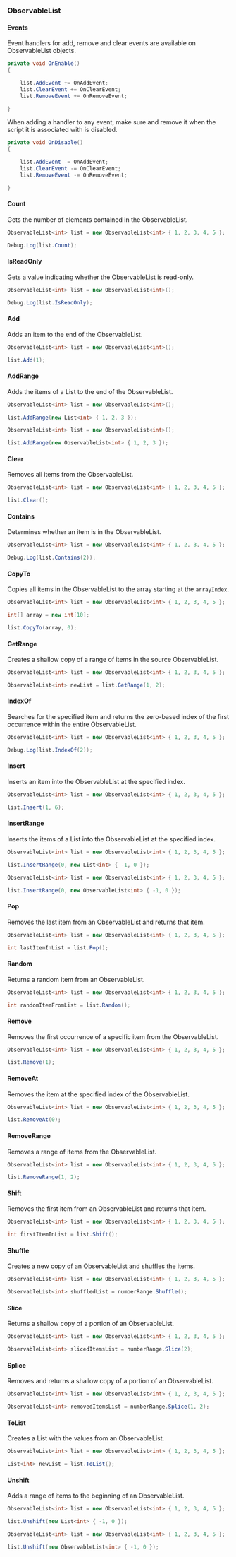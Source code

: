 ### ObservableList

#### Events

Event handlers for add, remove and clear events are available on ObservableList objects.

```csharp
private void OnEnable()
{

    list.AddEvent += OnAddEvent;
    list.ClearEvent += OnClearEvent;
    list.RemoveEvent += OnRemoveEvent;

}
```

When adding a handler to any event, make sure and remove it when the script it is associated with is disabled.

```csharp
private void OnDisable()
{

    list.AddEvent -= OnAddEvent;
    list.ClearEvent -= OnClearEvent;
    list.RemoveEvent -= OnRemoveEvent;

}
```

#### Count

Gets the number of elements contained in the ObservableList.

```csharp
ObservableList<int> list = new ObservableList<int> { 1, 2, 3, 4, 5 };

Debug.Log(list.Count);
```

#### IsReadOnly

Gets a value indicating whether the ObservableList is read-only.

```csharp
ObservableList<int> list = new ObservableList<int>();

Debug.Log(list.IsReadOnly);
```

#### Add

Adds an item to the end of the ObservableList.

```csharp
ObservableList<int> list = new ObservableList<int>();

list.Add(1);
```

#### AddRange

Adds the items of a List to the end of the ObservableList.

```csharp
ObservableList<int> list = new ObservableList<int>();

list.AddRange(new List<int> { 1, 2, 3 });
```

```csharp
ObservableList<int> list = new ObservableList<int>();

list.AddRange(new ObservableList<int> { 1, 2, 3 });
```

#### Clear

Removes all items from the ObservableList.

```csharp
ObservableList<int> list = new ObservableList<int> { 1, 2, 3, 4, 5 };

list.Clear();
```

#### Contains

Determines whether an item is in the ObservableList.

```csharp
ObservableList<int> list = new ObservableList<int> { 1, 2, 3, 4, 5 };

Debug.Log(list.Contains(2));
```

#### CopyTo

Copies all items in the ObservableList to the array starting at the `arrayIndex`.

```csharp
ObservableList<int> list = new ObservableList<int> { 1, 2, 3, 4, 5 };

int[] array = new int[10];

list.CopyTo(array, 0);
```

#### GetRange

Creates a shallow copy of a range of items in the source ObservableList.

```csharp
ObservableList<int> list = new ObservableList<int> { 1, 2, 3, 4, 5 };

ObservableList<int> newList = list.GetRange(1, 2);
```

#### IndexOf

Searches for the specified item and returns the zero-based index of the first occurrence within the entire ObservableList.

```csharp
ObservableList<int> list = new ObservableList<int> { 1, 2, 3, 4, 5 };

Debug.Log(list.IndexOf(2));
```

#### Insert

Inserts an item into the ObservableList at the specified index.

```csharp
ObservableList<int> list = new ObservableList<int> { 1, 2, 3, 4, 5 };

list.Insert(1, 6);
```

#### InsertRange

Inserts the items of a List into the ObservableList at the specified index.

```csharp
ObservableList<int> list = new ObservableList<int> { 1, 2, 3, 4, 5 };

list.InsertRange(0, new List<int> { -1, 0 });
```

```csharp
ObservableList<int> list = new ObservableList<int> { 1, 2, 3, 4, 5 };

list.InsertRange(0, new ObservableList<int> { -1, 0 });
```

#### Pop

Removes the last item from an ObservableList and returns that item.

```csharp
ObservableList<int> list = new ObservableList<int> { 1, 2, 3, 4, 5 };

int lastItemInList = list.Pop();
```

#### Random

Returns a random item from an ObservableList.

```csharp
ObservableList<int> list = new ObservableList<int> { 1, 2, 3, 4, 5 };

int randomItemFromList = list.Random();
```

#### Remove

Removes the first occurrence of a specific item from the ObservableList.

```csharp
ObservableList<int> list = new ObservableList<int> { 1, 2, 3, 4, 5 };

list.Remove(1);
```

#### RemoveAt

Removes the item at the specified index of the ObservableList.

```csharp
ObservableList<int> list = new ObservableList<int> { 1, 2, 3, 4, 5 };

list.RemoveAt(0);
```

#### RemoveRange

Removes a range of items from the ObservableList.

```csharp
ObservableList<int> list = new ObservableList<int> { 1, 2, 3, 4, 5 };

list.RemoveRange(1, 2);
```

#### Shift

Removes the first item from an ObservableList and returns that item.

```csharp
ObservableList<int> list = new ObservableList<int> { 1, 2, 3, 4, 5 };

int firstItemInList = list.Shift();
```

#### Shuffle

Creates a new copy of an ObservableList and shuffles the items.

```csharp
ObservableList<int> list = new ObservableList<int> { 1, 2, 3, 4, 5 };

ObservableList<int> shuffledList = numberRange.Shuffle();
```

#### Slice

Returns a shallow copy of a portion of an ObservableList.

```csharp
ObservableList<int> list = new ObservableList<int> { 1, 2, 3, 4, 5 };

ObservableList<int> slicedItemsList = numberRange.Slice(2);
```

#### Splice

Removes and returns a shallow copy of a portion of an ObservableList.

```csharp
ObservableList<int> list = new ObservableList<int> { 1, 2, 3, 4, 5 };

ObservableList<int> removedItemsList = numberRange.Splice(1, 2);
```

#### ToList

Creates a List with the values from an ObservableList.

```csharp
ObservableList<int> list = new ObservableList<int> { 1, 2, 3, 4, 5 };

List<int> newList = list.ToList();
```

#### Unshift

Adds a range of items to the beginning of an ObservableList.

```csharp
ObservableList<int> list = new ObservableList<int> { 1, 2, 3, 4, 5 };

list.Unshift(new List<int> { -1, 0 });
```

```csharp
ObservableList<int> list = new ObservableList<int> { 1, 2, 3, 4, 5 };

list.Unshift(new ObservableList<int> { -1, 0 });
```
